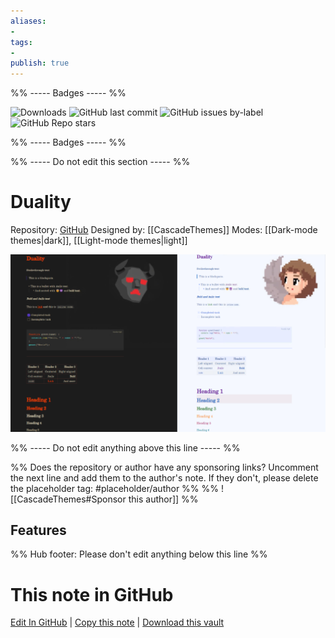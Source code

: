 ```yaml
---
aliases:
- 
tags: 
- 
publish: true
---
```


%% ----- Badges ----- %%

![Downloads](https://img.shields.io/badge/downloads-1261-573E7A?style=for-the-badge&logo=)
![GitHub last commit](https://img.shields.io/github/last-commit/CascadeThemes/Duality?color=573E7A&label=last%20update&logo=github&style=for-the-badge)
![GitHub issues by-label](https://img.shields.io/github/issues/CascadeThemes/Duality/help%20wanted?color=573E7A&logo=github&style=for-the-badge) 
![GitHub Repo stars](https://img.shields.io/github/stars/CascadeThemes/Duality?color=573E7A&logo=github&style=for-the-badge)

%% ----- Badges ----- %%

%% ----- Do not edit this section ----- %%

# Duality

Repository: [GitHub](https://github.com/CascadeThemes/Duality)
Designed by: [[CascadeThemes]]
Modes: [[Dark-mode themes|dark]], [[Light-mode themes|light]]



![screenshot](https://github.com/CascadeThemes/Duality/raw/HEAD/screenshot.png)

%% ----- Do not edit anything above this line ----- %% 

%% Does the repository or author have any sponsoring links? Uncomment the next line and add them to the author's note. If they don't, please delete the placeholder tag: #placeholder/author %%
%% ![[CascadeThemes#Sponsor this author]] %%


## Features



%% Hub footer: Please don't edit anything below this line %%

# This note in GitHub

<span class="git-footer">[Edit In GitHub](https://github.dev/obsidian-community/obsidian-hub/blob/main/02%20-%20Community%20Expansions/02.05%20All%20Community%20Expansions/Themes/Duality.md "git-hub-edit-note") | [Copy this note](https://raw.githubusercontent.com/obsidian-community/obsidian-hub/main/02%20-%20Community%20Expansions/02.05%20All%20Community%20Expansions/Themes/Duality.md "git-hub-copy-note") | [Download this vault](https://github.com/obsidian-community/obsidian-hub/archive/refs/heads/main.zip "git-hub-download-vault") </span>
